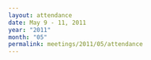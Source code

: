 ```yaml
---
layout: attendance
date: May 9 - 11, 2011
year: "2011"
month: "05"
permalink: meetings/2011/05/attendance
---
```

